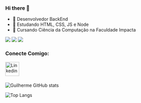 ### Hi there 👋

- 🔭 Desenvolvedor BackEnd
- 🌱 Estudando HTML, CSS, JS e Node
-  :memo: Cursando Ciência da Computação na Faculdade Impacta

  <img src="https://img.shields.io/badge/HTML5-E34F26?style=for-the-badge&logo=html5&logoColor=white"> <img src="https://img.shields.io/badge/CSS3-1572B6?style=for-the-badge&logo=css3&logoColor=white"> <img src="https://img.shields.io/badge/JavaScript-323330?style=for-the-badge&logo=javascript&logoColor=F7DF1E">
  
  ### Conecte Comigo:
  <p>
  <a href="https://www.linkedin.com/in/guilherme-almeida-46348b232/" target="_blank">
  <img align="left" alt="Linkedin" width="44px" src="https://static.vecteezy.com/system/resources/previews/018/930/585/original/linkedin-logo-linkedin-icon-transparent-free-png.png">
  </a>
  </p>

  <br>
  <br>
  <br>

  ![Guilherme GitHub stats](https://github-readme-stats.vercel.app/api?username=gui-santoss&show_icons=true&theme=tokyonight)

  ![Top Langs](https://github-readme-stats.vercel.app/api/top-langs/?username=gui-santoss&layout=compact&theme=tokyonight)
